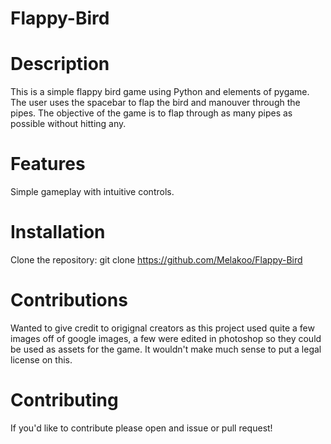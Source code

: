 # Flappy-Bird


# Description
This is a simple flappy bird game using Python and elements of pygame. The user uses the spacebar to flap the bird and manouver through the pipes. The objective of the game is to flap through as many pipes as possible without hitting any. 

# Features
Simple gameplay with intuitive controls.

# Installation
Clone the repository:
git clone https://github.com/Melakoo/Flappy-Bird

# Contributions
Wanted to give credit to origignal creators as this project used quite a few images off of google images, a few were edited in photoshop so they could be used as assets for the game. It wouldn't make much sense to put a legal license on this.

# Contributing
If you'd like to contribute please open and issue or pull request!
